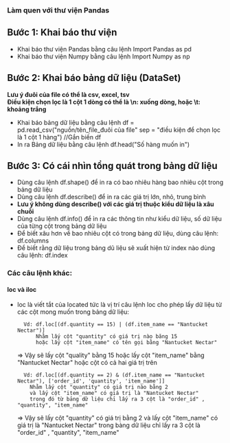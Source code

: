 ### Làm quen với thư viện Pandas
## Bước 1: Khai báo thư viện
- Khai báo thư viện Pandas bằng câu lệnh Import Pandas as pd
- Khai báo thư viện Numpy bằng câu lệnh Import Numpy as np
## Bước 2: Khai báo bảng dữ liệu (DataSet)
**Lưu ý đuôi của file có thể là csv, excel, tsv**   
**Điều kiện chọn lọc là 1 cột 1 dòng có thể là \n: xuống dòng, hoặc \t: khoảng trắng**
- Khai báo bảng dữ liệu bằng câu lệnh df = pd.read_csv("nguồn/tên_file_đuôi của file" sep = "điều kiện để chọn lọc là 1 cột 1 hàng") //Gắn biến df
- In ra Bảng dữ liệu bằng câu lệnh df.head("Số hàng muốn in")
## Bước 3: Có cái nhìn tổng quát trong bảng dữ liệu 
- Dùng câu lệnh df.shape() để in ra có bao nhiêu hàng bao nhiêu cột trong bảng dữ liệu
- Dùng câu lệnh df.describe() để in ra các giá trị lớn, nhỏ, trung bình
- **Lưu ý không dùng describe() với các giá trị thuộc kiểu dữ liệu là xâu chuỗi**
- Dùng câu lệnh df.info() để ỉn ra các thông tin như kiểu dữ liệu, số dữ liệu của từng cột trong bảng dữ liệu
- Để biết xâu hơn về bao nhiêu cột có trong bảng dữ liệu, dùng câu lệnh: df.columns
- Để biết rằng dữ liệu trong bảng dũ liệu sẽ xuất hiện từ index nào dùng câu lệnh: df.index
### Các câu lệnh khác: 
#### loc và iloc
- loc là viết tắt của located tức là vị trí câu lệnh loc cho phép lấy dữ liệu từ các cột mong muốn 
trong bảng dữ liệu:

        Vd: df.loc[(df.quantity == 15) | (df.item_name == "Nantucket Nectar")]      
            Nhằm lấy cột "quantity" có giá trị nào băng 15
            hoặc lấy cột "item_name" có tên gọi bằng "Nantucket Nectar"
  
  => Vậy sẽ lấy cột "quality" bằng 15 hoặc lấy cột "item_name" bằng "Nantucket Nectar" hoặc cột có cả hai giá trị trên
  
        Vd: df.loc[(df.quantity == 2) & (df.item_name == "Nantucket Nectar"), ['order_id', 'quantity', 'item_name']]
          Nhằm lấy cột "quantity" có giá trị nào bằng 2
          và lấy cột "item_name" có giá trị là "Nantucket Nectar"
          trong đó từ bảng dữ liệu chỉ lấy ra 3 cột là "order_id" , "quantity", "item_name"

  => Vậy sẽ lấy cột "quantity" có giá trị bằng 2 và lấy cột "item_name" có giá trị là "Nantucket Nectar" trong bàng dữ liệu chỉ lấy ra 3 cột là "order_id" , "quantity", "item_name"
  
 
